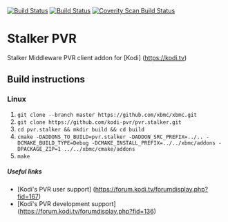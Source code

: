 [![Build Status](https://travis-ci.org/kodi-pvr/pvr.stalker.svg?branch=Matrix)](https://travis-ci.org/kodi-pvr/pvr.stalker/branches)
[![Build Status](https://dev.azure.com/teamkodi/kodi-pvr/_apis/build/status/kodi-pvr.pvr.stalker?branchName=Matrix)](https://dev.azure.com/teamkodi/kodi-pvr/_build/latest?definitionId=71&branchName=Matrix)
[![Coverity Scan Build Status](https://scan.coverity.com/projects/5120/badge.svg)](https://scan.coverity.com/projects/5120)

# Stalker PVR
Stalker Middleware PVR client addon for [Kodi] (https://kodi.tv)

## Build instructions

### Linux

1. `git clone --branch master https://github.com/xbmc/xbmc.git`
2. `git clone https://github.com/kodi-pvr/pvr.stalker.git`
3. `cd pvr.stalker && mkdir build && cd build`
4. `cmake -DADDONS_TO_BUILD=pvr.stalker -DADDON_SRC_PREFIX=../.. -DCMAKE_BUILD_TYPE=Debug -DCMAKE_INSTALL_PREFIX=../../xbmc/addons -DPACKAGE_ZIP=1 ../../xbmc/cmake/addons`
5. `make`

##### Useful links

* [Kodi's PVR user support] (https://forum.kodi.tv/forumdisplay.php?fid=167)
* [Kodi's PVR development support] (https://forum.kodi.tv/forumdisplay.php?fid=136)
